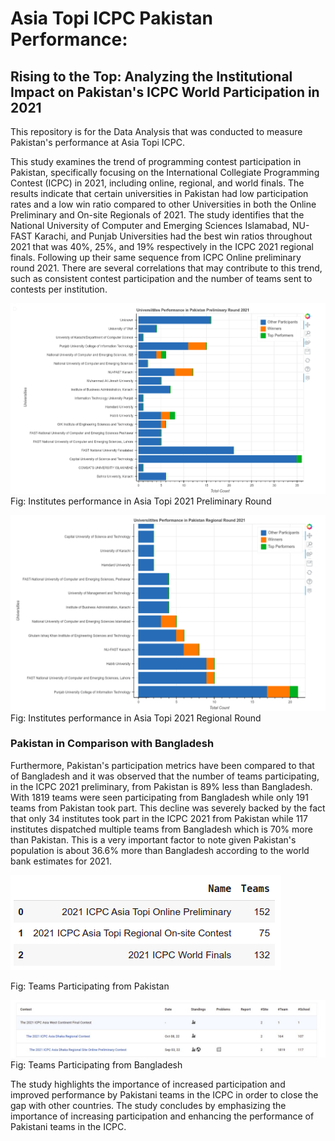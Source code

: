 # Asia Topi ICPC Pakistan Performance:


## Rising to the Top: Analyzing the Institutional Impact on Pakistan's ICPC World Participation in 2021

This repository is for the Data Analysis that was conducted to measure Pakistan's performance at Asia Topi ICPC. 

This study examines the trend of programming contest participation in Pakistan, specifically focusing on the International Collegiate Programming Contest (ICPC) in 2021, including online, regional, and world finals. The results indicate that certain universities in Pakistan had low participation rates and a low win ratio compared to other Universities in both the Online Preliminary and On-site Regionals of 2021. The study identifies that the National University of Computer and Emerging Sciences Islamabad, NU-FAST Karachi, and Punjab Universities had the best win ratios throughout 2021 that was 40%, 25%, and 19% respectively in the ICPC 2021 regional finals. Following up their same sequence from ICPC Online preliminary round 2021. There are several correlations that may contribute to this trend, such as consistent contest participation and the number of teams sent to contests per institution.

![Institutes performance in Asia Topi 2021 Preliminary Round](https://github.com/YousraMashkoor/ICPC-Pakistan-Data-Analysis/blob/master/Results/university-pak-preliminary-2021.png)
Fig: Institutes performance in Asia Topi 2021 Preliminary Round

![Institutes performance in Asia Topi 2021 Regional Round](https://github.com/YousraMashkoor/ICPC-Pakistan-Data-Analysis/blob/master/Results/regioanl_universities%20performance_graph.png)
Fig: Institutes performance in Asia Topi 2021 Regional Round

### Pakistan in Comparison with Bangladesh

Furthermore, Pakistan's participation metrics have been compared to that of Bangladesh and it was observed that the number of teams participating, in the ICPC 2021 preliminary, from Pakistan is 89% less than Bangladesh. With 1819 teams were seen participating from Bangladesh while only 191 teams from Pakistan took part. This decline was severely backed by the fact that only 34 institutes took part in the ICPC 2021 from Pakistan while 117 institutes dispatched multiple teams from Bangladesh which is 70% more than Pakistan. This is a very important factor to note given Pakistan's population is about 36.6% more than Bangladesh according to the world bank estimates for 2021.

![Teams Participating from Pakistan](https://github.com/YousraMashkoor/ICPC-Pakistan-Data-Analysis/blob/master/Results/data.png)

Fig: Teams Participating from Pakistan

![Teams Participating from Bangladesh](https://github.com/YousraMashkoor/ICPC-Pakistan-Data-Analysis/blob/master/Results/Bangladesh%20participation.jpeg)
Fig: Teams Participating from Bangladesh

The study highlights the importance of increased participation and improved performance by Pakistani teams in the ICPC in order to close the gap with other countries. The study concludes by emphasizing the importance of increasing participation and enhancing the performance of  Pakistani teams in the ICPC.

